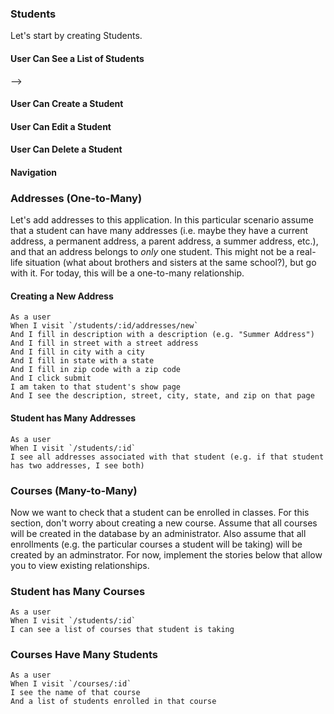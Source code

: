 ### Students

Let's start by creating Students.

<!-- #### User Can See an Individual Student

```
As a user
When I visit `/students/:id`
I see the name of a student
```
 <!-- -->
#### User Can See a List of Students
<!--
```
As a user
When I visit `/students`
I see a list of student names
``` --> -->

#### User Can Create a Student

<!-- ```
As a user
When I visit `/students/new`
And I fill in name
And I click submit
I am on the student show page
And I see that student's name
``` -->

#### User Can Edit a Student
<!--
```
As a user
When I visit `/students/:id/edit`
And I enter a new name
And I click submit
I am on the student show page
And I can see that student's new name
``` -->

#### User Can Delete a Student

<!-- ```
As a user
When I visit `/students`
And I click "Delete" next to a student's name
I see the students index
And that student's name is no longer on the page
``` -->

#### Navigation

<!-- ```
As a user
When I visit any page
I see links to see a list of all students, or create a new student
```

```
As a user
When I visit `/students`
And I click on a student's name
I am taken to a show page for that student
``` -->

### Addresses (One-to-Many)

Let's add addresses to this application. In this particular scenario assume that a student can have many addresses (i.e. maybe they have a current address, a permanent address, a parent address, a summer address, etc.), and that an address belongs to *only* one student. This might not be a real-life situation (what about brothers and sisters at the same school?), but go with it. For today, this will be a one-to-many relationship.

#### Creating a New Address

```
As a user
When I visit `/students/:id/addresses/new`
And I fill in description with a description (e.g. "Summer Address")
And I fill in street with a street address
And I fill in city with a city
And I fill in state with a state
And I fill in zip code with a zip code
And I click submit
I am taken to that student's show page
And I see the description, street, city, state, and zip on that page
```

#### Student has Many Addresses

```
As a user
When I visit `/students/:id`
I see all addresses associated with that student (e.g. if that student has two addresses, I see both)
```

### Courses (Many-to-Many)

Now we want to check that a student can be enrolled in classes. For this section, don't worry about creating a new course. Assume that all courses will be created in the database by an administrator. Also assume that all enrollments (e.g. the particular courses a student will be taking) will be created by an adminstrator. For now, implement the stories below that allow you to view existing relationships.

### Student has Many Courses

```
As a user
When I visit `/students/:id`
I can see a list of courses that student is taking
```

### Courses Have Many Students

```
As a user
When I visit `/courses/:id`
I see the name of that course
And a list of students enrolled in that course
